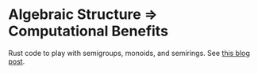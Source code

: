 # Algebraic Structure ⇒ Computational Benefits

Rust code to play with semigroups, monoids, and semirings.
See [this blog post](https://grahamenos.com/algebraic-structure.html).
